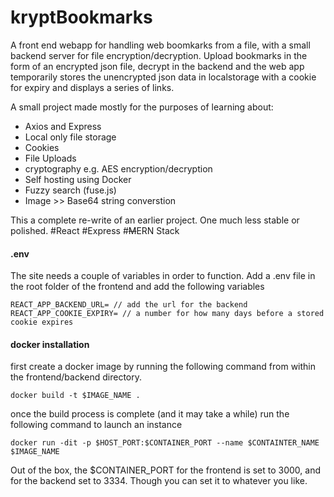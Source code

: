 # kryptBookmarks
A front end webapp for handling web boomkarks from a file, with a small backend server for file encryption/decryption. Upload bookmarks in the form of an encrypted json file, decrypt in the backend and the web app temporarily stores the unencrypted json data in localstorage with a cookie for expiry and displays a series of links.

A small project made mostly for the purposes of learning about:
- Axios and Express
- Local only file storage
- Cookies
- File Uploads
- cryptography e.g. AES encryption/decryption
- Self hosting using Docker
- Fuzzy search (fuse.js)
- Image >> Base64 string converstion

This a complete re-write of an earlier project. One much less stable or polished.
#React #Express #~~M~~ERN Stack

#### .env
The site needs a couple of variables in order to function. Add a .env file in the root folder of the frontend and add the following variables
```
REACT_APP_BACKEND_URL= // add the url for the backend
REACT_APP_COOKIE_EXPIRY= // a number for how many days before a stored cookie expires

```
#### docker installation
first create a docker image by running the following command from within the frontend/backend directory.
```
docker build -t $IMAGE_NAME .
```
once the build process is complete (and it may take a while) run the following command to launch an instance 
```
docker run -dit -p $HOST_PORT:$CONTAINER_PORT --name $CONTAINTER_NAME $IMAGE_NAME
```
Out of the box, the $CONTAINER_PORT for the frontend is set to 3000, and for the backend set to 3334. Though you can set it to whatever you like.
